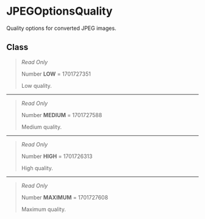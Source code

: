 # JPEGOptionsQuality
Quality options for converted JPEG images.

## Class
> *Read Only* 
> 
> Number **LOW** = 1701727351
> 
> Low quality.
*** 
> *Read Only* 
> 
> Number **MEDIUM** = 1701727588
> 
> Medium quality.
*** 
> *Read Only* 
> 
> Number **HIGH** = 1701726313
> 
> High quality.
*** 
> *Read Only* 
> 
> Number **MAXIMUM** = 1701727608
> 
> Maximum quality.

